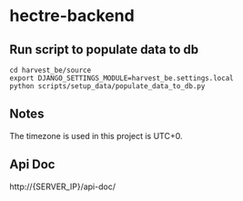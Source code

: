 # hectre-backend

## Run script to populate data to db
```
cd harvest_be/source
export DJANGO_SETTINGS_MODULE=harvest_be.settings.local
python scripts/setup_data/populate_data_to_db.py
```


## Notes
The timezone is used in this project is UTC+0.

## Api Doc
http://{SERVER_IP}/api-doc/
